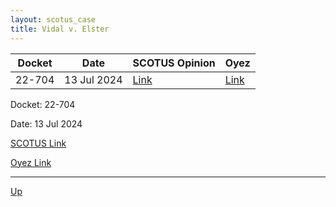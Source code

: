 ```yaml
---
layout: scotus_case
title: Vidal v. Elster
---
```


| Docket | Date | SCOTUS Opinion | Oyez |
|--------|------|----------------|------|
| 22-704 | 13 Jul 2024 | [Link](https://www.supremecourt.gov/opinions/23pdf/602us1r33_qqm4.pdf) | [Link](https://www.oyez.org/cases/2024/22-704) |

Docket: 22-704

Date: 13 Jul 2024

[SCOTUS Link](https://www.supremecourt.gov/opinions/23pdf/602us1r33_qqm4.pdf)

[Oyez Link](https://www.oyez.org/cases/2024/22-704)

<object data="./resources/22-704.pdf" width="-webkit-fill-available" height="-webkit-fill-available" type="application/pdf"></object>

---

[Up](./README.md)
